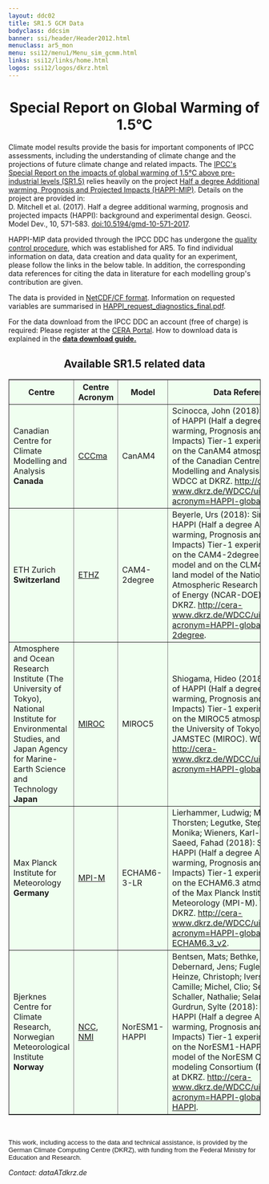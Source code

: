 ```yaml
---
layout: ddc02
title: SR1.5 GCM Data
bodyclass: ddcsim
banner: ssi/header/Header2012.html
menuclass: ar5_mon
menu: ssi12/menu1/Menu_sim_gcmm.html
links: ssi12/links/home.html
logos: ssi12/logos/dkrz.html
---
```


<div id="pagetitle-ln">
	<h1 align="center">Special Report on Global Warming of 1.5°C</h1>
</div> 
<p>Climate model results provide the basis for important components of IPCC assessments, including the understanding of climate change and the projections of future climate change and related impacts. The <a target="_blank" href="https://www.ipcc.ch/sr15/">IPCC's Special Report on the impacts of global warming of 1.5°C above pre-industrial levels (SR1.5)</a> relies heavily on the project <a target="_blank" href="http://www.happimip.org/">Half a degree Additional warming, Prognosis and Projected Impacts (HAPPI-MIP)</a>. Details on the project are provided in:<br />
D. Mitchell et al. (2017). Half a degree additional warming, prognosis and projected impacts (HAPPI): background and experimental design. Geosci. Model Dev., 10, 571-583. <a target="_blank" href="https://doi.org/10.5194/gmd-10-571-2017">doi:10.5194/gmd-10-571-2017</a>. 

<p>HAPPI-MIP data provided through the IPCC DDC has undergone the <a target="_blank" href="http://cmip5qc.wdc-climate.de/">quality control procedure</a>, which was established for AR5. To find individual information on data, data creation and data quality for an experiment, please follow the links in the below table. In addition, the corresponding data references for citing the data in literature for each modelling group's contribution are given.</p>

<p>The data is provided in <a href="/sim/gcm_monthly/INFO/formats.html">NetCDF/CF format</a>. Information on requested variables are summarised in <a target="_blank" href="/sim/gcm_monthly/INFO/HAPPI_request_diagnostics_final.pdf">HAPPI_request_diagnostics_final.pdf</a>. </p>

<p>For the data download from the IPCC DDC an account (free of charge) is required: Please register at the <a target="_blank" href="http://cera-www.dkrz.de/">CERA Portal</a>. How to download data is explained in the <strong><a target="_blank" href="https://cera-www.dkrz.de/CERA/docs/IPCC-DDC-AR5-data.html">data download guide.</a></strong> </p>

<h2 align="CENTER">Available SR1.5 related data</h2>

<table id="customers" width="75%" border="1" cellpadding="5" bgcolor="#f0fFf0"  align="center">

<tbody>

<tr>
<th width="200">Centre</th>
<th width="50">Centre<br />Acronym</th>
<th width="70">Model</th>
<th width="300">Data Reference</th>
<th bgcolor="#c0eec0" width="30">historical</th>
<th bgcolor="#c0eec0" width="30">Plus15</th>
<th bgcolor="#c0eec0" width="30">Plus20</th>
<th bgcolor="#f0fFf0" width="30">add. data</th>
<th bgcolor="#f0fFf0" width="30">known issues</th>
</tr>

<!-- darkgreen-->

<!-- CCCma -->
<tr>
<td align="left">Canadian Centre for Climate Modelling and Analysis<br />
         <strong>Canada</strong></td>
<td align="left"><a target="_blank" href="http://www.ec.gc.ca/ccmac-cccma/">CCCma</a></td>
<td align="left">CanAM4</td>
<td align="left">Scinocca, John (2018): Simulations of HAPPI (Half a degree Additional warming, Prognosis and Projected Impacts) Tier-1 experiments based on the CanAM4 atmospheric model of the Canadian Centre for Climate Modelling and Analysis (CCCma). WDCC at DKRZ. <a target="_blank" href="http://cera-www.dkrz.de/WDCC/ui/Compact.jsp?acronym=HAPPI-global-CanAM4">http://cera-www.dkrz.de/WDCC/ui/Compact.jsp?acronym=HAPPI-global-CanAM4</a>.</td>
<td align="left"><a target="_blank" href="http://cera-www.dkrz.de/WDCC/ui/Compact.jsp?acronym=HACCA4AHs1v10" ><span style="color:LightSlateGrey;">historical</span></a></td>
<td align="left"><a target="_blank" href="http://cera-www.dkrz.de/WDCC/ui/Compact.jsp?acronym=HACCA4P15m1v10"><span style="color:LightSlateGrey;">Plus15</span></a></td>
<td align="left"><a target="_blank" href="http://cera-www.dkrz.de/WDCC/ui/Compact.jsp?acronym=HACCA4P20m1v10"><span style="color:LightSlateGrey;">Plus20</span></a>
<td align="center">-<br /></td>
<td align="center">-<br /></td>
</tr>

<!-- ETH -->
<tr>
<td align="left">ETH Zurich<br />
         <strong>Switzerland</strong></td>
<td align="left"><a target="_blank" href="https://www.ethz.ch/en.html">ETHZ</a></td>
<td align="left">CAM4-2degree</td>
<td align="left">Beyerle, Urs (2018): Simulations of HAPPI (Half a degree Additional warming, Prognosis and Projected Impacts) Tier-1 experiments based on the CAM4-2degree atmospheric model and on the CLM4-2degree land model of the National Center for Atmospheric Research - Department of Energy (NCAR-DOE). WDCC at DKRZ. <a target="_blank" href="http://cera-www.dkrz.de/WDCC/ui/Compact.jsp?acronym=HAPPI-global-CAM4-2degree">http://cera-www.dkrz.de/WDCC/ui/Compact.jsp?acronym=HAPPI-global-CAM4-2degree</a>.</td>
<td align="left"><a target="_blank" href="http://cera-www.dkrz.de/WDCC/ui/Compact.jsp?acronym=HAETHC4AHs1v10" ><span style="color:LightSlateGrey;">historical</span></a></td>
<td align="left"><a target="_blank" href="http://cera-www.dkrz.de/WDCC/ui/Compact.jsp?acronym=HAETHC4P15m1v20"><span style="color:LightSlateGrey;">Plus15</span></a></td>
<td align="left"><a target="_blank" href="http://cera-www.dkrz.de/WDCC/ui/Compact.jsp?acronym=HAETHC4P20m1v20"><span style="color:LightSlateGrey;">Plus20</span></a></td>
<td align="center">-<br /></td>
<td align="center">-<br /></td>
</tr>

<!-- MIROC -->
<tr>
<td align="left">Atmosphere and Ocean Research Institute (The University of Tokyo),<br />
National Institute for Environmental Studies, and<br />
Japan Agency for Marine-Earth Science and Technology<br />
                 <strong>Japan</strong></td>
<td align="left"><a target="_blank" href="http://www.aori.u-tokyo.ac.jp/english/">MIROC</a></td>
<td align="left">MIROC5</td>
<td align="left">Shiogama, Hideo (2018): Simulations of HAPPI (Half a degree Additional warming, Prognosis and Projected Impacts) Tier-1 experiments based on the MIROC5 atmospheric model of the University of Tokyo, NIES and JAMSTEC (MIROC). WDCC at DKRZ. <a target="_blank" href="http://cera-www.dkrz.de/WDCC/ui/Compact.jsp?acronym=HAPPI-global-MIROC5">http://cera-www.dkrz.de/WDCC/ui/Compact.jsp?acronym=HAPPI-global-MIROC5</a>.</td>
<td align="left"><a target="_blank" href="http://cera-www.dkrz.de/WDCC/ui/Compact.jsp?acronym=HAMIM5AHs1v20" ><span style="color:LightSlateGrey;">historical</span></a></td>
<td align="left"><a target="_blank" href="http://cera-www.dkrz.de/WDCC/ui/Compact.jsp?acronym=HAMIM5P15m1v30"><span style="color:LightSlateGrey;">Plus15</span></a></td>
<td align="left"><a target="_blank" href="http://cera-www.dkrz.de/WDCC/ui/Compact.jsp?acronym=HAMIM5P20m1v30"><span style="color:LightSlateGrey;">Plus20</span></a></td>
<td align="center">-<br /></td>
<td align="center">-<br /></td>
</tr>

<!-- MPI-M -->
<tr>
<td align="left">Max Planck Institute for Meteorology<br />
        <strong>Germany</strong></td>
<td align="left"><a target="_blank" href="http://www.mpimet.mpg.de/">MPI-M</a></td>
<td align="left">ECHAM6-3-LR</td>
<td align="left">Lierhammer, Ludwig; Mauritsen, Thorsten; Legutke, Stephanie; Esch, Monika; Wieners, Karl-Hermann; Saeed, Fahad (2018): Simulations of HAPPI (Half a degree Additional warming, Prognosis and Projected Impacts) Tier-1 experiments based on the ECHAM6.3 atmospheric model of the Max Planck Institute for Meteorology (MPI-M). WDCC at DKRZ. <a target="_blank" href="http://cera-www.dkrz.de/WDCC/ui/Compact.jsp?acronym=HAPPI-global-ECHAM6.3_v2">http://cera-www.dkrz.de/WDCC/ui/Compact.jsp?acronym=HAPPI-global-ECHAM6.3_v2</a>.</td>
<td align="left"><a target="_blank" href="http://cera-www.dkrz.de/WDCC/ui/Compact.jsp?acronym=HAMXELAHs1v10_v2" ><span style="color:LightSlateGrey;">historical</span></a></td>
<td align="left"><a target="_blank" href="http://cera-www.dkrz.de/WDCC/ui/Compact.jsp?acronym=HAMXELP15m1v20_v2"><span style="color:LightSlateGrey;">Plus15</span></a></td>
<td align="left"><a target="_blank" href="http://cera-www.dkrz.de/WDCC/ui/Compact.jsp?acronym=HAMXELP20m1v20_v2"><span style="color:LightSlateGrey;">Plus20</span></a>
<td align="left"><a target="_blank" href="http://cera-www.dkrz.de/WDCC/ui/Compact.jsp?acronym=HAMXELAHs1v11_v2" ><span style="color:LightSlateGrey;">historical_(v1-1)</span></a></td>
<td align="center">-<br /></td>
</tr>

<!-- NCC -->
<tr>
<td align="left">Bjerknes Centre for Climate Research,<br />
                 Norwegian Meteorological Institute<br />
         <strong>Norway</strong></td>
<td align="left"><a target="_blank" href="http://www.bjerknes.uib.no/">NCC</a>,<br />
<a target="_blank" href="http://met.no/en">NMI</a></td>
<td align="left">NorESM1-HAPPI</td>
<td align="left">Bentsen, Mats; Bethke, Ingo; Debernard, Jens; Fuglestvedt, Jan; Heinze, Christoph; Iversen, Trond; Li, Camille; Michel, Clio; Seland, Øyvind; Schaller, Nathalie; Seland Graff, Lise; Gurdrun, Sylte (2018): Simulations of HAPPI (Half a degree Additional warming, Prognosis and Projected Impacts) Tier-1 experiments based on the NorESM1-HAPPI atmospheric model of the NorESM Climate modeling Consortium (NCC). WDCC at DKRZ. <a target="_blank" href="http://cera-www.dkrz.de/WDCC/ui/Compact.jsp?acronym=HAPPI-global-NorESM1-HAPPI">http://cera-www.dkrz.de/WDCC/ui/Compact.jsp?acronym=HAPPI-global-NorESM1-HAPPI</a>.</td>
<td align="left"><a target="_blank" href="http://cera-www.dkrz.de/WDCC/ui/Compact.jsp?acronym=HANCCNHAHs1v10" ><span style="color:LightSlateGrey;">historical</span></a></td>
<td align="left"><a target="_blank" href="http://cera-www.dkrz.de/WDCC/ui/Compact.jsp?acronym=HANCCNHP15m1v2-0"><span style="color:LightSlateGrey;">Plus15</span></a></td>
<td align="left"><a target="_blank" href="http://cera-www.dkrz.de/WDCC/ui/Compact.jsp?acronym=HANCCNHP20m1v2-0"><span style="color:LightSlateGrey;">Plus20</span></a></td>
<td align="center">-<br /></td>
<td align="center">-<br /></td>
</tr>


</tbody>
</table>

<p>&nbsp;</p>

<p>
<font size="-1" face="arial">This work, including access to the data and technical assistance, is provided by the German Climate Computing Centre (DKRZ), with funding from the Federal Ministry for Education and Research.</font>
</p>

<p align="left">
<i>Contact: dataATdkrz.de</i></p>
